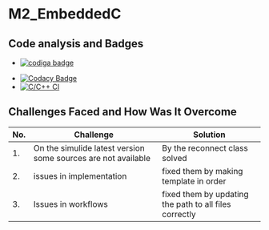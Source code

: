 # M2_EmbeddedC
## Code analysis and Badges
* <a href="https://app.codiga.io/public/user/github/vishnuvardhanputta">
   <img src="https://api.codiga.io/public/badge/user/github/vishnuvardhanputta?style=light" alt="codiga badge" />
</a>

* [![Codacy Badge](https://app.codacy.com/project/badge/Grade/8f1ea82a074a46b3a020fd7db8d675df)](https://www.codacy.com/gh/vishnuvardhanputta/M2_EmbeddedC/dashboard?utm_source=github.com&amp;utm_medium=referral&amp;utm_content=vishnuvardhanputta/M2_EmbeddedC&amp;utm_campaign=Badge_Grade)
* [![C/C++ CI](https://github.com/vishnuvardhanputta/M2_EmbeddedC/actions/workflows/c-cpp.yml/badge.svg)](https://github.com/vishnuvardhanputta/M2_EmbeddedC/actions/workflows/c-cpp.yml)

## Challenges Faced and How Was It Overcome
| No.|	Challenge|	Solution|
| ---| ---| ---|
| 1.|	On the simulide latest version some sources are not available|	By the reconnect class solved|
| 2.|	issues in implementation|	fixed them by making template in order|
| 3.|	Issues in workflows|	fixed them by updating the path to all files correctly|
